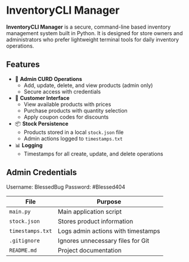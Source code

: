 # InventoryCLI Manager

**InventoryCLI Manager** is a secure, command-line based inventory management system built in Python. It is designed for store owners and administrators who prefer lightweight terminal tools for daily inventory operations.

## Features

- 🔐 **Admin CURD Operations**
  - Add, update, delete, and view products (admin only)
  - Secure access with credentials
- 👤 **Customer Interface**
  - View available products with prices
  - Purchase products with quantity selection
  - Apply coupon codes for discounts
- 📦 **Stock Persistence**
  - Products stored in a local `stock.json` file
  - Admin actions logged to `timestamps.txt`
- 📊 **Logging**
  - Timestamps for all create, update, and delete operations

## Admin Credentials

Username: BlessedBug
Password: #Blessed404


| File             | Purpose                            |
| ---------------- | ---------------------------------- |
| `main.py`        | Main application script            |
| `stock.json`     | Stores product information         |
| `timestamps.txt` | Logs admin actions with timestamps |
| `.gitignore`     | Ignores unnecessary files for Git  |
| `README.md`      | Project documentation              |

